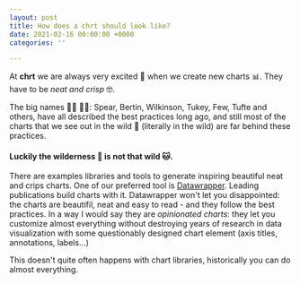 ```yaml
---
layout: post
title: How does a chrt should look like?
date: 2021-02-16 00:00:00 +0000
categories: ''

---
```

At **chrt** we are always very excited 👯 when we create new charts 📊. They have to be _neat and crisp_ 🤓.

The big names 🧑‍🏫 👩‍🏫: Spear, Bertin, Wilkinson, Tukey, Few, Tufte and others, have all described the best practices long ago, and still most of the charts that we see out in the wild 🦁 (literally in the wild) are far behind these practices.

#### Luckily the wilderness 🦁 is not that wild 🐱.

There are examples libraries and tools to generate inspiring beautiful neat and crips charts. One of our preferred tool is [Datawrapper](https://www.datawrapper.de/). Leading publications build charts with it. Datawrapper won't let you disappointed: the charts are beautifil, neat and easy to read - and they follow the best practices. In a way I would say they are _opinionated charts_: they let you customize almost everything without destroying years of research in data visualization with some questionably designed chart element (axis titles, annotations, labels...)

This doesn't quite often happens with chart libraries, historically you can do almost everything.